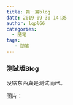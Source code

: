 ```yaml
---
title: 第一篇blog
date: 2019-09-30 14:35
author: lqpl66
categories: 
  - 随笔
tags:  
   - 随笔
---
```


### 测试版Blog

没啥东西真是测试而已。

图片：


